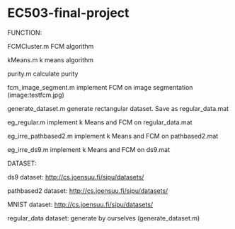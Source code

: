 # EC503-final-project

FUNCTION:

FCMCluster.m             FCM algorithm

kMeans.m                 k means algorithm

purity.m                 calculate purity

fcm_image_segment.m      implement FCM on image segmentation (image:testfcm.jpg)

generate_dataset.m       generate rectangular dataset. Save as regular_data.mat

eg_regular.m             implement k Means and FCM on regular_data.mat 

eg_irre_pathbased2.m     implement k Means and FCM on pathbased2.mat 

eg_irre_ds9.m            implement k Means and FCM on ds9.mat

DATASET:

ds9 dataset: http://cs.joensuu.fi/sipu/datasets/

pathbased2 dataset: http://cs.joensuu.fi/sipu/datasets/

MNIST dataset: http://cs.joensuu.fi/sipu/datasets/

regular_data dataset: generate by ourselves (generate_dataset.m)
